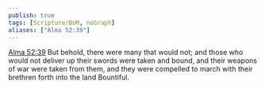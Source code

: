 ```yaml
---
publish: true
tags: [Scripture/BoM, noGraph]
aliases: ["Alma 52:39"]
---
```

[Alma 52:39](https://churchofjesuschrist.org/study/scriptures/bofm/alma/52?lang=eng&id=p39#p39) But behold, there were many that would not; and those who would not deliver up their swords were taken and bound, and their weapons of war were taken from them, and they were compelled to march with their brethren forth into the land Bountiful.

